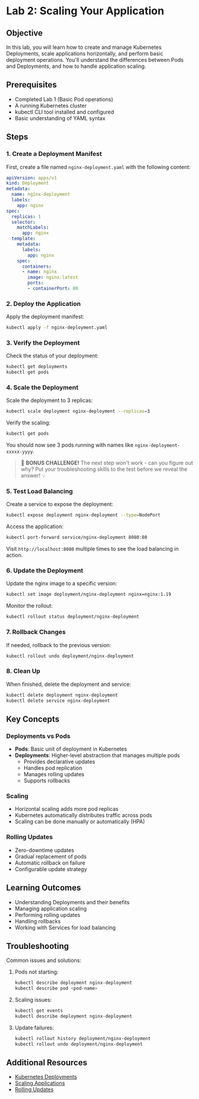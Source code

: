 # Lab 2: Scaling Your Application

## Objective
In this lab, you will learn how to create and manage Kubernetes Deployments, scale applications horizontally, and perform basic deployment operations. You'll understand the differences between Pods and Deployments, and how to handle application scaling.

## Prerequisites
- Completed Lab 1 (Basic Pod operations)
- A running Kubernetes cluster
- kubectl CLI tool installed and configured
- Basic understanding of YAML syntax

## Steps

### 1. Create a Deployment Manifest
First, create a file named `nginx-deployment.yaml` with the following content:

```yaml
apiVersion: apps/v1
kind: Deployment
metadata:
  name: nginx-deployment
  labels:
    app: nginx
spec:
  replicas: 1
  selector:
    matchLabels:
      app: nginx
  template:
    metadata:
      labels:
        app: nginx
    spec:
      containers:
      - name: nginx
        image: nginx:latest
        ports:
        - containerPort: 80
```

### 2. Deploy the Application
Apply the deployment manifest:
```bash
kubectl apply -f nginx-deployment.yaml
```

### 3. Verify the Deployment
Check the status of your deployment:
```bash
kubectl get deployments
kubectl get pods
```

### 4. Scale the Deployment
Scale the deployment to 3 replicas:
```bash
kubectl scale deployment nginx-deployment --replicas=3
```

Verify the scaling:
```bash
kubectl get pods
```

You should now see 3 pods running with names like `nginx-deployment-xxxxx-yyyy`.

> 🚀 **BONUS CHALLENGE!** The next step won't work - can you figure out why? Put your troubleshooting skills to the test before we reveal the answer! 💡

### 5. Test Load Balancing
Create a service to expose the deployment:
```bash
kubectl expose deployment nginx-deployment --type=NodePort
```

Access the application:
```bash
kubectl port-forward service/nginx-deployment 8080:80
```

Visit `http://localhost:8080` multiple times to see the load balancing in action.

### 6. Update the Deployment
Update the nginx image to a specific version:
```bash
kubectl set image deployment/nginx-deployment nginx=nginx:1.19
```

Monitor the rollout:
```bash
kubectl rollout status deployment/nginx-deployment
```

### 7. Rollback Changes
If needed, rollback to the previous version:
```bash
kubectl rollout undo deployment/nginx-deployment
```

### 8. Clean Up
When finished, delete the deployment and service:
```bash
kubectl delete deployment nginx-deployment
kubectl delete service nginx-deployment
```

## Key Concepts

### Deployments vs Pods
- **Pods**: Basic unit of deployment in Kubernetes
- **Deployments**: Higher-level abstraction that manages multiple pods
  - Provides declarative updates
  - Handles pod replication
  - Manages rolling updates
  - Supports rollbacks

### Scaling
- Horizontal scaling adds more pod replicas
- Kubernetes automatically distributes traffic across pods
- Scaling can be done manually or automatically (HPA)

### Rolling Updates
- Zero-downtime updates
- Gradual replacement of pods
- Automatic rollback on failure
- Configurable update strategy

## Learning Outcomes
- Understanding Deployments and their benefits
- Managing application scaling
- Performing rolling updates
- Handling rollbacks
- Working with Services for load balancing

## Troubleshooting
Common issues and solutions:
1. Pods not starting:
   ```bash
   kubectl describe deployment nginx-deployment
   kubectl describe pod <pod-name>
   ```

2. Scaling issues:
   ```bash
   kubectl get events
   kubectl describe deployment nginx-deployment
   ```

3. Update failures:
   ```bash
   kubectl rollout history deployment/nginx-deployment
   kubectl rollout undo deployment/nginx-deployment
   ```

## Additional Resources
- [Kubernetes Deployments](https://kubernetes.io/docs/concepts/workloads/controllers/deployment/)
- [Scaling Applications](https://kubernetes.io/docs/concepts/workloads/controllers/deployment/#scaling-a-deployment)
- [Rolling Updates](https://kubernetes.io/docs/concepts/workloads/controllers/deployment/#rolling-update-deployment)

